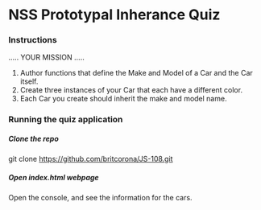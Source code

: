 # NSS Prototypal Inherance Quiz

### Instructions


  .....  YOUR MISSION  .....
  1. Author functions that define the Make and Model of a Car and the Car itself.
  2. Create three instances of your Car that each have a different color.
  3. Each Car you create should inherit the make and model name.


### Running the quiz application

##### Clone the repo

git clone https://github.com/britcorona/JS-108.git

##### Open index.html webpage

Open the console, and see the information for the cars.
